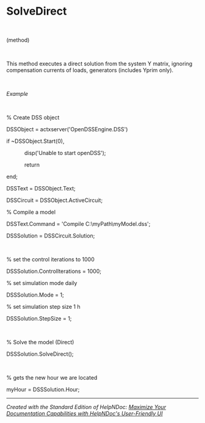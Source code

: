 # SolveDirect

&nbsp;

(method)

&nbsp;

This method executes a direct solution from the system Y matrix, ignoring compensation currents of loads, generators (includes Yprim only).

&nbsp;

*Example*

&nbsp;

% Create DSS object

DSSObject = actxserver('OpenDSSEngine.DSS')

if ~DSSObject.Start(0),

&nbsp; &nbsp; &nbsp; &nbsp; &nbsp; &nbsp; disp('Unable to start openDSS');

&nbsp; &nbsp; &nbsp; &nbsp; &nbsp; &nbsp; return

end;

DSSText = DSSObject.Text;

DSSCircuit = DSSObject.ActiveCircuit;

% Compile a model &nbsp; &nbsp;

DSSText.Command = 'Compile C:\\myPath\\myModel.dss';

DSSSolution = DSSCircuit.Solution;

&nbsp;

% set the control iterations to 1000

DSSSolution.ControlIterations = 1000;&nbsp;

% set simulation mode daily

DSSSolution.Mode = 1;

% set simulation step size 1 h

DSSSolution.StepSize = 1;

&nbsp;

% Solve the model (Direct)

DSSSolution.SolveDirect();&nbsp;

&nbsp;

% gets the new hour we are located

myHour = DSSSolution.Hour;
***
_Created with the Standard Edition of HelpNDoc: [Maximize Your Documentation Capabilities with HelpNDoc's User-Friendly UI](<https://www.helpndoc.com/feature-tour/stunning-user-interface/>)_
